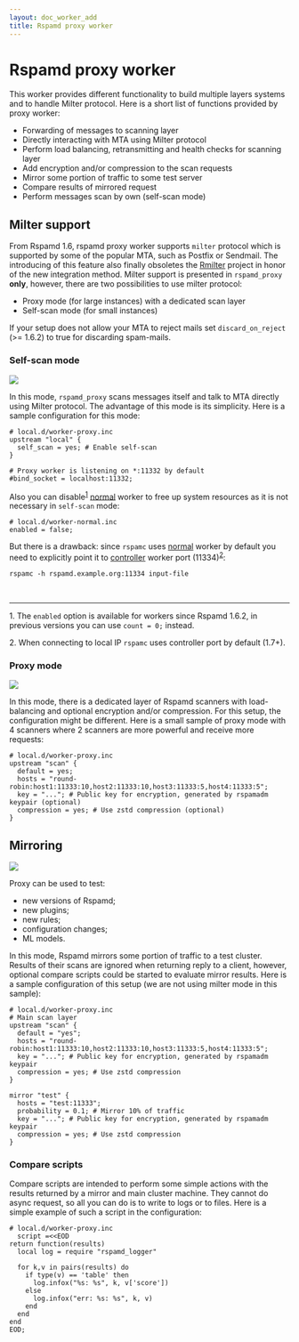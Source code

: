 ```yaml
---
layout: doc_worker_add
title: Rspamd proxy worker
---
```


# Rspamd proxy worker

This worker provides different functionality to build multiple layers systems and to handle Milter protocol. Here is a short list of functions provided by proxy worker:

* Forwarding of messages to scanning layer
* Directly interacting with MTA using Milter protocol
* Perform load balancing, retransmitting and health checks for scanning layer
* Add encryption and/or compression to the scan requests
* Mirror some portion of traffic to some test server
* Compare results of mirrored request
* Perform messages scan by own (self-scan mode)

## Milter support

From Rspamd 1.6, rspamd proxy worker supports `milter` protocol which is supported by some of the popular MTA, such as Postfix or Sendmail. The introducing of this feature also finally obsoletes the [Rmilter](https://rspamd.com/rmilter/) project in honor of the new integration method. Milter support is presented in `rspamd_proxy` **only**, however, there are two possibilities to use milter protocol:

* Proxy mode (for large instances) with a dedicated scan layer
* Self-scan mode (for small instances)

If your setup does not allow your MTA to reject mails set `discard_on_reject` (>= 1.6.2) to true for discarding spam-mails.

### Self-scan mode

<img class="img-responsive" src="{{ site.baseurl }}/img/rspamd_milter_direct.png">

In this mode, `rspamd_proxy` scans messages itself and talk to MTA directly using Milter protocol. The advantage of this mode is its simplicity. Here is a sample configuration for this mode:

~~~ucl
# local.d/worker-proxy.inc
upstream "local" {
  self_scan = yes; # Enable self-scan
}

# Proxy worker is listening on *:11332 by default
#bind_socket = localhost:11332;
~~~

Also you can disable<sup>[1](#fn1)</sup> [normal](normal.html) worker to free up system resources as it is not necessary in `self-scan` mode:

~~~ucl
# local.d/worker-normal.inc
enabled = false;
~~~

But there is a drawback: since `rspamc` uses [normal](normal.html) worker by default you need to explicitly point it to [controller](controller.html) worker port (11334)<sup>[2](#fn1)</sup>:

~~~
rspamc -h rspamd.example.org:11334 input-file
~~~

&nbsp;

---
<a name="fn1">1.</a> The `enabled` option is available for workers since Rspamd 1.6.2, in  previous versions you can use `count = 0;` instead.

<a name="fn1">2.</a> When connecting to local IP `rspamc` uses controller port by default (1.7+).

### Proxy mode

<img class="img-responsive" src="{{ site.baseurl }}/img/rspamd_milter_proxy.png">

In this mode, there is a dedicated layer of Rspamd scanners with load-balancing and optional encryption and/or compression. For this setup, the configuration might be different. Here is a small sample of proxy mode with 4 scanners where 2 scanners are more powerful and receive more requests:

~~~ucl
# local.d/worker-proxy.inc
upstream "scan" {
  default = yes;
  hosts = "round-robin:host1:11333:10,host2:11333:10,host3:11333:5,host4:11333:5";
  key = "..."; # Public key for encryption, generated by rspamadm keypair (optional)
  compression = yes; # Use zstd compression (optional)
}
~~~

## Mirroring

<img class="img-responsive" src="{{ site.baseurl }}/img/rspamd-testing.jpg">

Proxy can be used to test:

* new versions of Rspamd;
* new plugins;
* new rules;
* configuration changes;
* ML models.

In this mode, Rspamd mirrors some portion of traffic to a test cluster. Results of their scans are ignored when returning reply to a client, however, optional compare scripts could be started to evaluate mirror results. Here is a sample configuration of this setup (we are not using milter mode in this sample):

~~~ucl
# local.d/worker-proxy.inc
# Main scan layer
upstream "scan" {
  default = "yes";
  hosts = "round-robin:host1:11333:10,host2:11333:10,host3:11333:5,host4:11333:5";
  key = "..."; # Public key for encryption, generated by rspamadm keypair
  compression = yes; # Use zstd compression
}

mirror "test" {
  hosts = "test:11333";
  probability = 0.1; # Mirror 10% of traffic
  key = "..."; # Public key for encryption, generated by rspamadm keypair
  compression = yes; # Use zstd compression
}
~~~

### Compare scripts

Compare scripts are intended to perform some simple actions with the results returned by a mirror and main cluster machine. They cannot do async request, so all you can do is to write to logs or to files. Here is a simple example of such a script in the configuration:

~~~ucl
# local.d/worker-proxy.inc
  script =<<EOD
return function(results)
  local log = require "rspamd_logger"

  for k,v in pairs(results) do
    if type(v) == 'table' then
      log.infox("%s: %s", k, v['score'])
    else
      log.infox("err: %s: %s", k, v)
    end
  end
end
EOD;
~~~
